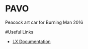 # PAVO
Peacock art car for Burning Man 2016

#Useful Links
- [LX Documentation](http://heronarts.com/lx/api/index.html?overview-summary.html)
